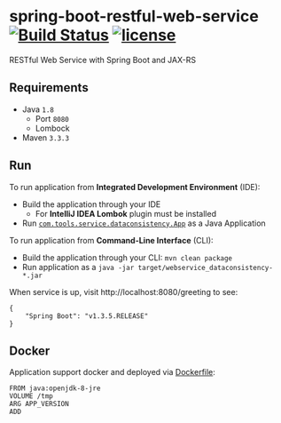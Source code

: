 # spring-boot-restful-web-service [![Build Status](https://travis-ci.org/vsamov/spring-boot-restful-web-service.svg?branch=master)](https://travis-ci.org/vsamov/spring-boot-restful-web-service) [![license](https://img.shields.io/github/license/mashape/apistatus.svg?maxAge=2592000)](LICENSE)

RESTful Web Service with Spring Boot and JAX-RS 

## Requirements

- Java `1.8`
  - Port `8080`
  - Lombock
- Maven `3.3.3`

## Run

To run application from **Integrated Development Environment** (IDE):

- Build the application through your IDE
  - For **IntelliJ IDEA Lombok** plugin must be installed
- Run [`com.tools.service.dataconsistency.App`](/src/main/java/com/tools/service/dataconsistency/App.java) as a Java Application

To run application from **Command-Line Interface** (CLI):

- Build the application through your CLI: `mvn clean package`
- Run application as a `java -jar target/webservice_dataconsistency-*.jar`

When service is up, visit http://localhost:8080/greeting to see:

    {
        "Spring Boot": "v1.3.5.RELEASE"
    }

## Docker

Application support docker and deployed via [Dockerfile](Dockerfile):
    
    FROM java:openjdk-8-jre
    VOLUME /tmp
    ARG APP_VERSION
    ADD

